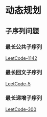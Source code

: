 # 动态规划

## 子序列问题

### 最长公共子序列
[LeetCode-1142](https://leetcode-cn.com/problems/longest-common-subsequence)

### 最长回文子序列
[LeetCode-5](https://leetcode-cn.com/problems/longest-palindromic-substring)


### 最长递增子序列
[LeetCode-300](https://leetcode-cn.com/problems/longest-increasing-subsequence)
